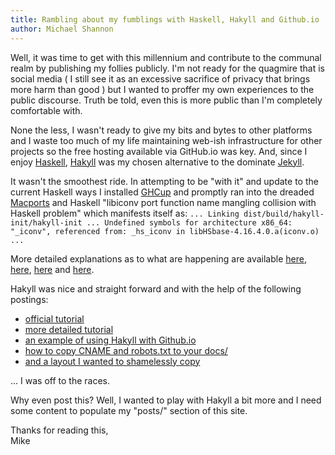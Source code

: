 ```yaml
---
title: Rambling about my fumblings with Haskell, Hakyll and Github.io
author: Michael Shannon
---
```


Well, it was time to get with this millennium and contribute to the communal realm by publishing my follies publicly.
I'm not ready for the quagmire that is social media ( I still see it as an excessive sacrifice of privacy
that brings more harm than good ) but I wanted to proffer my own experiences to the public discourse.
Truth be told, even this is more public than I'm completely comfortable with.

None the less, I wasn't ready to give my bits and bytes to other platforms and I waste too much of my life
maintaining web-ish infrastructure for other projects so the free hosting available via GitHub.io was key.
And, since I enjoy [Haskell](https://www.haskell.org/ "Haskell"), [Hakyll](https://jaspervdj.be/hakyll/ "Hakyll") was my chosen alternative to the dominate [Jekyll](https://jekyllrb.com/ "Jekyll").

It wasn't the smoothest ride. In attempting to be "with it" and update to the current Haskell ways I installed [GHCup](https://www.haskell.org/ghcup/ "GHCup") and promptly ran into the dreaded [Macports](https://www.macports.org/ "Macports") and Haskell "libiconv port function name mangling collision with Haskell problem" which manifests itself as:
`...
Linking dist/build/hakyll-init/hakyll-init ...
Undefined symbols for architecture x86_64:
  "_iconv", referenced from:
      _hs_iconv in libHSbase-4.16.4.0.a(iconv.o)
      ...`

More detailed explanations as to what are happening are available [here](https://stackoverflow.com/questions/57734434/libiconv-or-iconv-undefined-symbol-on-mac-osx), [here](https://trac.macports.org/ticket/57821), [here](https://trac.macports.org/ticket/61222) and [here](https://gitlab.haskell.org/ghc/ghc/-/issues/18743).

Hakyll was nice and straight forward and with the help of the following postings:

- [official tutorial](https://jaspervdj.be/hakyll/tutorials/01-installation.html)
- [more detailed tutorial](https://robertwpearce.com/hakyll-pt-1-setup-initial-customization.html)
- [an example of using Hakyll with Github.io](https://thma.github.io/posts/2020-11-15-using-hakyll-with-github-pages.html)
- [how to copy CNAME and robots.txt to your docs/](https://robertwpearce.com/hakyll-pt-4-copying-static-files-for-your-build.html)
- [and a layout I wanted to shamelessly copy](https://charukiewi.cz/)

... I was off to the races.  


Why even post this? Well, I wanted to play with Hakyll a bit more and I need some content to populate my "posts/" section of this site.

Thanks for reading this,  
Mike 




